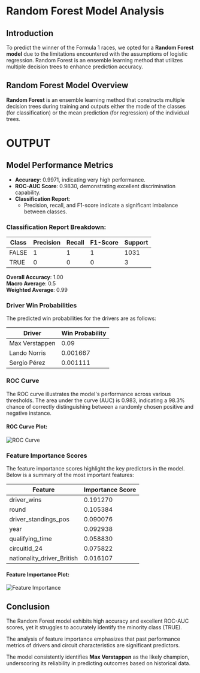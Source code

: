 # Random Forest Model Analysis

## Introduction
To predict the winner of the Formula 1 races, we opted for a **Random Forest model** due to the limitations encountered with the assumptions of logistic regression. Random Forest is an ensemble learning method that utilizes multiple decision trees to enhance prediction accuracy.

## Random Forest Model Overview
**Random Forest** is an ensemble learning method that constructs multiple decision trees during training and outputs either the mode of the classes (for classification) or the mean prediction (for regression) of the individual trees.

# OUTPUT

## Model Performance Metrics
- **Accuracy**: 0.9971, indicating very high performance.
- **ROC-AUC Score**: 0.9830, demonstrating excellent discrimination capability.
- **Classification Report**:
  - Precision, recall, and F1-score indicate a significant imbalance between classes.

### Classification Report Breakdown:
| Class  | Precision | Recall | F1-Score | Support |
|--------|-----------|--------|----------|--------|
| FALSE  | 1         | 1      | 1        | 1031   |
| TRUE   | 0         | 0      | 0        | 3      |

**Overall Accuracy**: 1.00  
**Macro Average**: 0.5  
**Weighted Average**: 0.99  

### Driver Win Probabilities
The predicted win probabilities for the drivers are as follows:

| Driver             | Win Probability |
|--------------------|-----------------|
| Max Verstappen     | 0.09            |
| Lando Norris       | 0.001667        |
| Sergio Pérez       | 0.001111        |

### ROC Curve
The ROC curve illustrates the model's performance across various thresholds. The area under the curve (AUC) is 0.983, indicating a 98.3% chance of correctly distinguishing between a randomly chosen positive and negative instance.

#### ROC Curve Plot:
![ROC Curve](https://github.com/user-attachments/assets/4a19ca5e-8c2a-499c-9fe1-b3fc03ba63ab)

### Feature Importance Scores
The feature importance scores highlight the key predictors in the model. Below is a summary of the most important features:

| Feature                | Importance Score |
|-----------------------|-----------------|
| driver_wins           | 0.191270        |
| round                 | 0.105384        |
| driver_standings_pos  | 0.090076        |
| year                  | 0.092938        |
| qualifying_time       | 0.058830        |
| circuitId_24         | 0.075822        |
| nationality_driver_British | 0.016107   |

#### Feature Importance Plot:
![Feature Importance](https://github.com/user-attachments/assets/a6e229e0-a914-4ea5-83e7-66c182bdf749)


## Conclusion
The Random Forest model exhibits high accuracy and excellent ROC-AUC scores, yet it struggles to accurately identify the minority class (TRUE). 

The analysis of feature importance emphasizes that past performance metrics of drivers and circuit characteristics are significant predictors. 

The model consistently identifies **Max Verstappen** as the likely champion, underscoring its reliability in predicting outcomes based on historical data.
